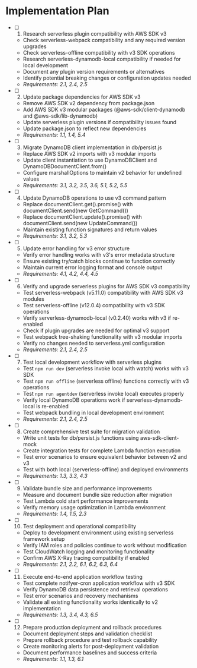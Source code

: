 # Implementation Plan

- [ ] 1. Research serverless plugin compatibility with AWS SDK v3

  - Check serverless-webpack compatibility and any required version upgrades
  - Check serverless-offline compatibility with v3 SDK operations
  - Research serverless-dynamodb-local compatibility if needed for local development
  - Document any plugin version requirements or alternatives
  - Identify potential breaking changes or configuration updates needed
  - _Requirements: 2.1, 2.4, 2.5_

- [ ] 2. Update package dependencies for AWS SDK v3

  - Remove AWS SDK v2 dependency from package.json
  - Add AWS SDK v3 modular packages (@aws-sdk/client-dynamodb and @aws-sdk/lib-dynamodb)
  - Update serverless plugin versions if compatibility issues found
  - Update package.json to reflect new dependencies
  - _Requirements: 1.1, 1.4, 5.4_

- [ ] 3. Migrate DynamoDB client implementation in db/persist.js

  - Replace AWS SDK v2 imports with v3 modular imports
  - Update client instantiation to use DynamoDBClient and DynamoDBDocumentClient.from()
  - Configure marshallOptions to maintain v2 behavior for undefined values
  - _Requirements: 3.1, 3.2, 3.5, 3.6, 5.1, 5.2, 5.5_

- [ ] 4. Update DynamoDB operations to use v3 command pattern

  - Replace documentClient.get().promise() with documentClient.send(new GetCommand())
  - Replace documentClient.update().promise() with documentClient.send(new UpdateCommand())
  - Maintain existing function signatures and return values
  - _Requirements: 3.1, 3.2, 5.3_

- [ ] 5. Update error handling for v3 error structure

  - Verify error handling works with v3's error metadata structure
  - Ensure existing try/catch blocks continue to function correctly
  - Maintain current error logging format and console output
  - _Requirements: 4.1, 4.2, 4.4, 4.5_

- [ ] 6. Verify and upgrade serverless plugins for AWS SDK v3 compatibility

  - Test serverless-webpack (v5.11.0) compatibility with AWS SDK v3 modules
  - Test serverless-offline (v12.0.4) compatibility with v3 SDK operations
  - Verify serverless-dynamodb-local (v0.2.40) works with v3 if re-enabled
  - Check if plugin upgrades are needed for optimal v3 support
  - Test webpack tree-shaking functionality with v3 modular imports
  - Verify no changes needed to serverless.yml configuration
  - _Requirements: 2.1, 2.4, 2.5_

- [ ] 7. Test local development workflow with serverless plugins

  - Test `npm run dev` (serverless invoke local with watch) works with v3 SDK
  - Test `npm run offline` (serverless offline) functions correctly with v3 operations
  - Test `npm run agentdev` (serverless invoke local) executes properly
  - Verify local DynamoDB operations work if serverless-dynamodb-local is re-enabled
  - Test webpack bundling in local development environment
  - _Requirements: 2.1, 2.4, 2.5_

- [ ] 8. Create comprehensive test suite for migration validation

  - Write unit tests for db/persist.js functions using aws-sdk-client-mock
  - Create integration tests for complete Lambda function execution
  - Test error scenarios to ensure equivalent behavior between v2 and v3
  - Test with both local (serverless-offline) and deployed environments
  - _Requirements: 1.3, 3.3, 4.3_

- [ ] 9. Validate bundle size and performance improvements

  - Measure and document bundle size reduction after migration
  - Test Lambda cold start performance improvements
  - Verify memory usage optimization in Lambda environment
  - _Requirements: 1.4, 1.5, 2.3_

- [ ] 10. Test deployment and operational compatibility

  - Deploy to development environment using existing serverless framework setup
  - Verify IAM roles and policies continue to work without modification
  - Test CloudWatch logging and monitoring functionality
  - Confirm AWS X-Ray tracing compatibility if enabled
  - _Requirements: 2.1, 2.2, 6.1, 6.2, 6.3, 6.4_

- [ ] 11. Execute end-to-end application workflow testing

  - Test complete notifyer-cron application workflow with v3 SDK
  - Verify DynamoDB data persistence and retrieval operations
  - Test error scenarios and recovery mechanisms
  - Validate all existing functionality works identically to v2 implementation
  - _Requirements: 1.3, 3.4, 4.3, 6.5_

- [ ] 12. Prepare production deployment and rollback procedures
  - Document deployment steps and validation checklist
  - Prepare rollback procedure and test rollback capability
  - Create monitoring alerts for post-deployment validation
  - Document performance baselines and success criteria
  - _Requirements: 1.1, 1.3, 6.1_
